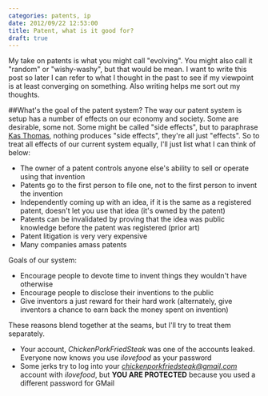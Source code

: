 ```yaml
---
categories: patents, ip
date: 2012/09/22 12:53:00
title: Patent, what is it good for?
draft: true
---
```

My take on patents is what you might call "evolving". You might also call it "random" or "wishy-washy", but that would be mean. I want to write this post so later I can refer to what I thought in the past to see if my viewpoint is at least converging on something. Also writing helps me sort out my thoughts.

##What's the goal of the patent system?
The way our patent system is setup has a number of effects on our economy and society. Some are desirable, some not. Some might be called "side effects", but to paraphrase [Kas Thomas](http://asserttrue.blogspot.com/2013/03/how-common-are-sexual-side-effects.html), nothing produces "side effects", they're all just "effects". So to treat all effects of our current system equally, I'll just list what I can think of below:

* The owner of a patent controls anyone else's ability to sell or operate using that invention
* Patents go to the first person to file one, not to the first person to invent the invention
* Independently coming up with an idea, if it is the same as a registered patent, doesn't let you use that idea (it's owned by the patent)
* Patents can be invalidated by proving that the idea was public knowledge before the patent was registered (prior art)
* Patent litigation is very very expensive
* Many companies amass patents 


Goals of our system:

* Encourage people to devote time to invent things they wouldn't have otherwise
* Encourage people to disclose their inventions to the public
* Give inventors a just reward for their hard work (alternately, give inventors a chance to earn back the money spent on invention)

These reasons blend together at the seams, but I'll try to treat them separately.

* Your account, *ChickenPorkFriedSteak* was one of the accounts leaked. Everyone now knows you use *ilovefood* as your password
* Some jerks try to log into your *chickenporkfriedsteak@gmail.com* account with *ilovefood*, but **YOU ARE PROTECTED** because you used a different password for GMail



